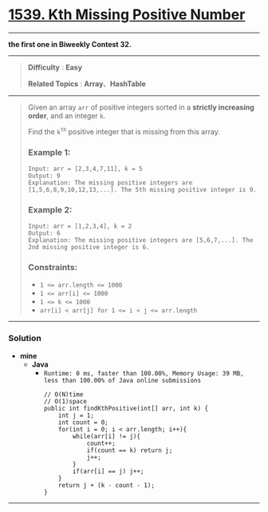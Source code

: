 # [1539. Kth Missing Positive Number](https://leetcode.com/problems/kth-missing-positive-number/)

---

**the first one in Biweekly Contest 32.**

---


> **Difficulty** : **Easy**
>
> **Related Topics** : **Array**、**HashTable**

---

> Given an array `arr` of positive integers sorted in a **strictly increasing order**, and an integer `k`.
>
> Find the `k`<sup>`th`</sup> positive integer that is missing from this array.
>
>
>
> ### Example 1:
> ```
> Input: arr = [2,3,4,7,11], k = 5
> Output: 9
> Explanation: The missing positive integers are [1,5,6,8,9,10,12,13,...]. The 5th missing positive integer is 9.
> ```
>
> ### Example 2:
> ```
> Input: arr = [1,2,3,4], k = 2
> Output: 6
> Explanation: The missing positive integers are [5,6,7,...]. The 2nd missing positive integer is 6.
> ```
>
> ### Constraints:
> * `1 <= arr.length <= 1000`
> * `1 <= arr[i] <= 1000`
> * `1 <= k <= 1000`
> * `arr[i] < arr[j] for 1 <= i < j <= arr.length`


---


### Solution
* **mine**
  * **Java**
    * `Runtime: 0 ms, faster than 100.00%, Memory Usage: 39 MB, less than 100.00% of Java online submissions`
      ```
      // O(N)time
      // O(1)space
      public int findKthPositive(int[] arr, int k) {
          int j = 1;
          int count = 0;
          for(int i = 0; i < arr.length; i++){
              while(arr[i] != j){
                  count++;
                  if(count == k) return j;
                  j++;
              }
              if(arr[i] == j) j++;
          }
          return j + (k - count - 1);
      }
      ```

---
